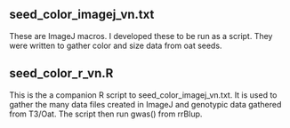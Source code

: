 seed_color_imagej_vn.txt
--------------

These are ImageJ macros. I developed these to be run as a script. They were written to gather color and size data from oat seeds.

seed_color_r_vn.R
--------------

This is the a companion R script to seed_color_imagej_vn.txt. It is used to gather the many data files created in ImageJ and genotypic data gathered from T3/Oat. The script then run gwas() from rrBlup.
